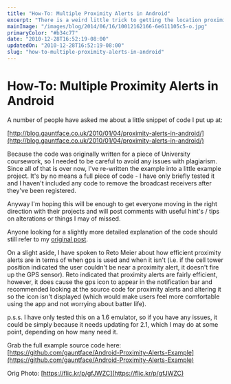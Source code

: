 ```yaml
---
title: "How-To: Multiple Proximity Alerts in Android"
excerpt: "There is a weird little trick to getting the location proximity alerts working in Android and here it is plus some demo code on github.com."
mainImage: "/images/blog/2014/06/16/10012162166-6e611105c5-o.jpg"
primaryColor: "#b34c77"
date: "2010-12-28T16:52:19-08:00"
updatedOn: "2010-12-28T16:52:19-08:00"
slug: "how-to-multiple-proximity-alerts-in-android"
---
```


# How-To: Multiple Proximity Alerts in Android 

A number of people have asked me about a little snippet of code I put up at: 

[http://blog.gauntface.co.uk/2010/01/04/proximity-alerts-in-android/](http://blog.gauntface.co.uk/2010/01/04/proximity-alerts-in-android/)

Because the code was originally written for a piece of University coursework, so I needed to be careful to avoid any issues with plagiarism. Since all of that is over now, I've re-written the example into a little example project. It's by no means a full piece of code - I have only briefly tested it and I haven't included any code to remove the broadcast receivers after they've been registered.

Anyway I'm hoping this will be enough to get everyone moving in the right direction with their projects and will post comments with useful hint's / tips on alterations or things I may of missed.

Anyone looking for a slightly more detailed explanation of the code should still refer to my [original post](/2010/01/04/proximity-alerts-in-android/).

On a slight aside, I have spoken to Reto Meier about how efficient proximity alerts are in terms of when gps is used and when it isn't (i.e. if the cell tower position indicated the user couldn't be near a proximity alert, it doesn't fire up the GPS sensor). Reto indicated that proximity alerts are fairly efficient, however, it does cause the gps icon to appear in the notification bar and recommended looking at the source code for proximity alerts and altering it so the icon isn't displayed (which would make users feel more comfortable using the app and not worrying about batter life).

p.s.s. I have only tested this on a 1.6 emulator, so if you have any issues, it could be simply because it needs updating for 2.1, which I may do at some point, depending on how many need it.

Grab the full example source code here: [https://github.com/gauntface/Android-Proximity-Alerts-Example](https://github.com/gauntface/Android-Proximity-Alerts-Example)

Orig Photo: [https://flic.kr/p/gfJWZC](https://flic.kr/p/gfJWZC)